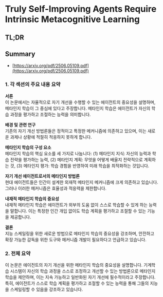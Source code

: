 # Truly Self-Improving Agents Require Intrinsic Metacognitive Learning
## TL;DR
## Summary
- [https://arxiv.org/pdf/2506.05109.pdf](https://arxiv.org/pdf/2506.05109.pdf)

### 1. 각 섹션의 주요 내용 요약

**서론**  
이 논문에서는 자율적으로 자기 개선을 수행할 수 있는 에이전트의 중요성을 설명하며, 메타인지 학습이 그 중심에 있다고 주장합니다. 메타인지 학습은 에이전트가 자신의 학습 과정을 평가하고 조절하는 능력을 의미합니다.

**배경 및 관련 연구**  
기존의 자기 개선 방법론들은 정적이고 특정한 메커니즘에 의존하고 있으며, 이는 새로운 과제나 상황에 적절히 적응하지 못하게 합니다.

**메타인지 학습의 구성 요소**  
메타인지 학습의 핵심 요소를 세 가지로 나눕니다: (1) 메타인지 지식: 자신의 능력과 학습 전략을 평가하는 능력, (2) 메타인지 계획: 무엇을 어떻게 배울지 전략적으로 계획하는 것, (3) 메타인지 평가: 학습 경험을 반영하여 미래 학습을 최적화하는 것입니다.

**자기 개선 에이전트로서의 메타인지 방법론**  
현대 에이전트들은 인간이 설계한 외재적 메타인지 메커니즘에 크게 의존하고 있습니다. 그러나 이러한 메커니즘은 효율성과 적응력을 제한합니다.

**내재적 메타인지 학습의 중요성**  
내재적 메타인지 학습은 에이전트가 외부의 도움 없이 스스로 학습할 수 있게 하는 능력을 말합니다. 이는 특정한 인간 개입 없이도 학습 계획을 평가하고 조절할 수 있는 기능을 제공합니다.

**결론**  
지능 스케일링을 위한 새로운 방법으로 메타인지 학습의 중요성을 강조하며, 안전하고 확장 가능한 감독을 위한 도구와 메커니즘 개발이 필요하다고 언급하고 있습니다.

### 2. 전체 요약

이 논문은 에이전트의 자기 개선을 위한 메타인지 학습의 중요성을 설명합니다. 기계학습 시스템이 자신의 학습 과정을 스스로 조정하고 개선할 수 있는 방법론으로 메타인지 학습을 제안하며, 이는 지속 가능하고 일반화된 자기 개선에 필수적이라고 주장합니다. 특히, 에이전트가 스스로 학습 계획을 평가하고 조절할 수 있는 능력을 통해 그들의 지능을 스케일링할 수 있음을 강조하고 있습니다.